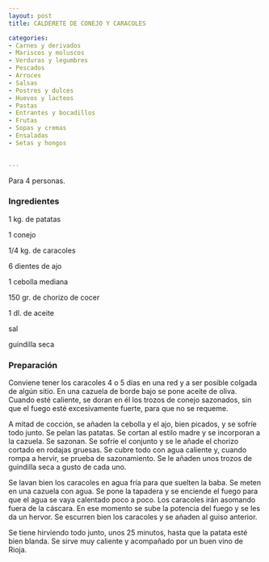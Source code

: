 ```yaml
---
layout: post
title: CALDERETE DE CONEJO Y CARACOLES

categories:
- Carnes y derivados
- Mariscos y moluscos
- Verduras y legumbres
- Pescados
- Arroces
- Salsas
- Postres y dulces
- Huevos y lacteos
- Pastas
- Entrantes y bocadillos
- Frutas
- Sopas y cremas
- Ensaladas
- Setas y hongos
 

---
```

Para 4 personas.

<h3>Ingredientes</h3>

1 kg. de patatas

1 conejo

1/4 kg. de caracoles

6 dientes de ajo

1 cebolla mediana

150 gr. de chorizo de cocer

1 dl. de aceite

sal

guindilla seca

<h3>Preparación</h3>

Conviene tener los caracoles 4 o 5 días en una red y a ser posible colgada de algún sitio. En una cazuela de borde bajo se pone aceite de oliva. Cuando esté caliente, se doran en él los trozos de conejo sazonados, sin que el fuego esté excesivamente fuerte, para que no se requeme.

A mitad de cocción, se añaden la cebolla y el ajo, bien picados, y se sofríe todo junto. Se pelan las patatas. Se cortan al estilo madre y se incorporan a la cazuela. Se sazonan. Se sofríe el conjunto y se le añade el chorizo cortado en rodajas gruesas. Se cubre todo con agua caliente y, cuando rompa a hervir, se prueba de sazonamiento. Se le añaden unos trozos de guindilla seca a gusto de cada uno.

Se lavan bien los caracoles en agua fría para que suelten la baba. Se meten en una cazuela con agua. Se pone la tapadera y se enciende el fuego para que el agua se vaya calentado poco a poco. Los caracoles irán asomando fuera de la cáscara. En ese momento se sube la potencia del fuego y se les da un hervor. Se escurren bien los caracoles y se añaden al guiso anterior.

Se tiene hirviendo todo junto, unos 25 minutos, hasta que la patata esté bien blanda. Se sirve muy caliente y acompañado por un buen vino de Rioja.

